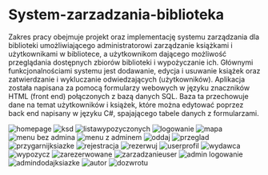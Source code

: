 # System-zarzadzania-biblioteka

Zakres pracy obejmuje projekt oraz implementację systemu zarządzania dla biblioteki umożliwiającego
administratorowi zarządzanie książkami i użytkownikami w bibliotece, a użytkownikom dającego
możliwość przeglądania dostępnych zbiorów biblioteki i wypożyczanie ich.
Głównymi funkcjonalnościami systemu jest dodawanie, edycja i usuwanie książek oraz zatwierdzanie
i wykluczanie odwiedzających (użytkowników).
Aplikacja została napisana za pomocą formularzy webowych w języku znaczników HTML (front
end) połączonych z bazą danych SQL. Baza ta przechowuje dane na temat użytkowników i książek,
które można edytować poprzez back end napisany w języku C#, spajającego tabele danych z formularzami.

![homepage](https://github.com/ofiszer/System-zarzadzania-biblioteka/assets/75906820/c0f0c5ac-bc5a-4f4d-bfdb-e649f69eb895)
![ksd](https://github.com/ofiszer/System-zarzadzania-biblioteka/assets/75906820/682a5da9-7bd6-45fd-8e36-7a4483d9922d)
![listawypozyczonych](https://github.com/ofiszer/System-zarzadzania-biblioteka/assets/75906820/461258df-633f-469c-8ec7-ff87366469c0)
![logowanie](https://github.com/ofiszer/System-zarzadzania-biblioteka/assets/75906820/537cc2dd-eca8-4394-9b0e-b9012bfc336e)
![mapa](https://github.com/ofiszer/System-zarzadzania-biblioteka/assets/75906820/3589d576-8b4d-4320-9024-68dee604a356)
![menu bez admina](https://github.com/ofiszer/System-zarzadzania-biblioteka/assets/75906820/d4fb4552-0134-4b0c-9e45-22cddea8427b)
![menu z adminem](https://github.com/ofiszer/System-zarzadzania-biblioteka/assets/75906820/4609ca8d-aafd-4b2d-a3a5-79cc2f6bad2d)
![oddaj](https://github.com/ofiszer/System-zarzadzania-biblioteka/assets/75906820/dde06403-fde5-4a61-9e52-166a73be481d)
![przeglad](https://github.com/ofiszer/System-zarzadzania-biblioteka/assets/75906820/71fe1a00-1ee2-4565-8843-bce7b2ba8127)
![przygarnijksiazke](https://github.com/ofiszer/System-zarzadzania-biblioteka/assets/75906820/73e76a21-0186-4e5a-aa74-648cddcac677)
![rejestracja](https://github.com/ofiszer/System-zarzadzania-biblioteka/assets/75906820/5dcad884-f4ba-4030-8a50-f84a7f97bc09)
![rezerwuj](https://github.com/ofiszer/System-zarzadzania-biblioteka/assets/75906820/6887e139-796e-41d9-b782-a98e545c7a8e)
![userprofil](https://github.com/ofiszer/System-zarzadzania-biblioteka/assets/75906820/91720262-595e-411c-b3c9-3240c0bf0925)
![wydawca](https://github.com/ofiszer/System-zarzadzania-biblioteka/assets/75906820/55d38ac0-f685-4cb3-9163-8622a2b8914b)
![wypozycz](https://github.com/ofiszer/System-zarzadzania-biblioteka/assets/75906820/9243244e-6029-4458-9b83-fdea210c0b26)
![zarezerwowane](https://github.com/ofiszer/System-zarzadzania-biblioteka/assets/75906820/95e7c68c-3d24-441b-8f0c-a1bbaecef0a8)
![zarzadzanieuser](https://github.com/ofiszer/System-zarzadzania-biblioteka/assets/75906820/1a8e4430-2eca-4c13-b524-7c17a2ff6077)
![admin logowanie](https://github.com/ofiszer/System-zarzadzania-biblioteka/assets/75906820/923224b6-ad52-4712-a3e7-9e9a26da6481)
![admindodajksiazke](https://github.com/ofiszer/System-zarzadzania-biblioteka/assets/75906820/54fc5864-bcba-4425-878a-251ed781e227)
![autor](https://github.com/ofiszer/System-zarzadzania-biblioteka/assets/75906820/a051a70a-f172-4110-b870-b4a5055669bf)
![dozwrotu](https://github.com/ofiszer/System-zarzadzania-biblioteka/assets/75906820/8f2725ae-cd3f-40c0-9f25-69236836c678)

